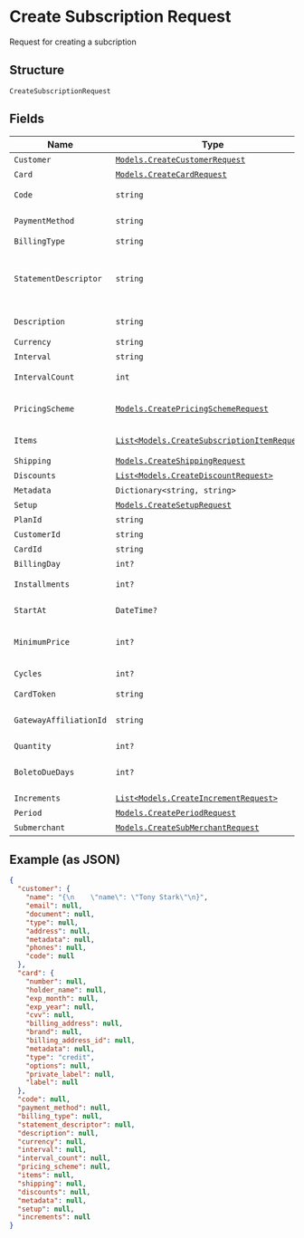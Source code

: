 
# Create Subscription Request

Request for creating a subcription

## Structure

`CreateSubscriptionRequest`

## Fields

| Name | Type | Tags | Description |
|  --- | --- | --- | --- |
| `Customer` | [`Models.CreateCustomerRequest`](/doc/models/create-customer-request.md) | Required | Customer |
| `Card` | [`Models.CreateCardRequest`](/doc/models/create-card-request.md) | Required | Card |
| `Code` | `string` | Required | Subscription code |
| `PaymentMethod` | `string` | Required | Payment method |
| `BillingType` | `string` | Required | Billing type |
| `StatementDescriptor` | `string` | Required | Statement descriptor for credit card subscriptions |
| `Description` | `string` | Required | Subscription description |
| `Currency` | `string` | Required | Currency |
| `Interval` | `string` | Required | Interval |
| `IntervalCount` | `int` | Required | Interval count |
| `PricingScheme` | [`Models.CreatePricingSchemeRequest`](/doc/models/create-pricing-scheme-request.md) | Required | Subscription pricing scheme |
| `Items` | [`List<Models.CreateSubscriptionItemRequest>`](/doc/models/create-subscription-item-request.md) | Required | Subscription items |
| `Shipping` | [`Models.CreateShippingRequest`](/doc/models/create-shipping-request.md) | Required | Shipping |
| `Discounts` | [`List<Models.CreateDiscountRequest>`](/doc/models/create-discount-request.md) | Required | Discounts |
| `Metadata` | `Dictionary<string, string>` | Required | Metadata |
| `Setup` | [`Models.CreateSetupRequest`](/doc/models/create-setup-request.md) | Required | Setup data |
| `PlanId` | `string` | Optional | Plan id |
| `CustomerId` | `string` | Optional | Customer id |
| `CardId` | `string` | Optional | Card id |
| `BillingDay` | `int?` | Optional | Billing day |
| `Installments` | `int?` | Optional | Number of installments |
| `StartAt` | `DateTime?` | Optional | Subscription start date |
| `MinimumPrice` | `int?` | Optional | Subscription minimum price |
| `Cycles` | `int?` | Optional | Number of cycles |
| `CardToken` | `string` | Optional | Card token |
| `GatewayAffiliationId` | `string` | Optional | Gateway Affiliation code |
| `Quantity` | `int?` | Optional | Quantity |
| `BoletoDueDays` | `int?` | Optional | Days until boleto expires |
| `Increments` | [`List<Models.CreateIncrementRequest>`](/doc/models/create-increment-request.md) | Required | Increments |
| `Period` | [`Models.CreatePeriodRequest`](/doc/models/create-period-request.md) | Optional | - |
| `Submerchant` | [`Models.CreateSubMerchantRequest`](/doc/models/create-sub-merchant-request.md) | Optional | SubMerchant |

## Example (as JSON)

```json
{
  "customer": {
    "name": "{\n    \"name\": \"Tony Stark\"\n}",
    "email": null,
    "document": null,
    "type": null,
    "address": null,
    "metadata": null,
    "phones": null,
    "code": null
  },
  "card": {
    "number": null,
    "holder_name": null,
    "exp_month": null,
    "exp_year": null,
    "cvv": null,
    "billing_address": null,
    "brand": null,
    "billing_address_id": null,
    "metadata": null,
    "type": "credit",
    "options": null,
    "private_label": null,
    "label": null
  },
  "code": null,
  "payment_method": null,
  "billing_type": null,
  "statement_descriptor": null,
  "description": null,
  "currency": null,
  "interval": null,
  "interval_count": null,
  "pricing_scheme": null,
  "items": null,
  "shipping": null,
  "discounts": null,
  "metadata": null,
  "setup": null,
  "increments": null
}
```

